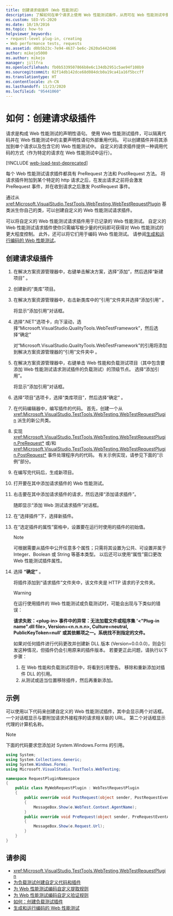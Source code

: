 ```yaml
---
title: 创建请求级插件（Web 性能测试）
description: 了解如何在单个请求上使用 Web 性能测试插件，从而可在 Web 性能测试中重用主要声明性语句之外的代码。
ms.custom: SEO-VS-2020
ms.date: 10/19/2016
ms.topic: how-to
helpviewer_keywords:
- request-level plug-in, creating
- Web performance tests, requests
ms.assetid: d0b5b23c-7e94-4637-be6c-2620a5442d46
author: mikejo5000
ms.author: mikejo
manager: jillfra
ms.openlocfilehash: fb0b5339507866b8e6c134db2951c5ae94f108b9
ms.sourcegitcommit: 02f14db142dce68d084dcb0a19ca41a16f5bccff
ms.translationtype: HT
ms.contentlocale: zh-CN
ms.lasthandoff: 11/23/2020
ms.locfileid: "95441060"
---
```

# <a name="how-to-create-a-request-level-plug-in"></a>如何：创建请求级插件

请求是构成 Web 性能测试的声明性语句。 使用 Web 性能测试插件，可以隔离代码并在 Web 性能测试中的主要声明性语句外部重用代码。 可以创建插件并将其添加到单个请求以及包含它的 Web 性能测试中。 自定义的请求插件提供一种调用代码的方式（作为特定的请求在 Web 性能测试中运行）。

[!INCLUDE [web-load-test-deprecated](includes/web-load-test-deprecated.md)]

每个 Web 性能测试请求插件都具有 PreRequest 方法和 PostRequest 方法。 将请求插件附加到某个特定的 http 请求之后，在发出请求之前将会激发 PreRequest 事件，并在收到请求之后激发 PostRequest 事件。

通过从 <xref:Microsoft.VisualStudio.TestTools.WebTesting.WebTestRequestPlugin> 基类派生你自己的类，可以创建自定义的 Web 性能测试请求插件。

可以将自定义的 Web 性能测试请求插件用于已记录的 Web 性能测试。 自定义的 Web 性能测试请求插件使你只需编写极少量的代码即可获得对 Web 性能测试的更大程度控制。 此外，还可以将它们用于编码 Web 性能测试。 请参阅[生成和运行编码的 Web 性能测试](../test/generate-and-run-a-coded-web-performance-test.md)。

## <a name="to-create-a-request-level-plug-in"></a>创建请求级插件

1. 在解决方案资源管理器中，右键单击解决方案，选择“添加”，然后选择“新建项目”  。

2. 创建新的“类库”项目。

3. 在解决方案资源管理器中，右击新类库中的“引用”文件夹并选择“添加引用”  。

     将显示“添加引用”对话框。

4. 选择“.NET”选项卡，向下滚动，选择“Microsoft.VisualStudio.QualityTools.WebTestFramework”，然后选择“确定”  

     对“Microsoft.VisualStudio.QualityTools.WebTestFramework”的引用将添加到解决方案资源管理器的“引用”文件夹中  。

5. 在解决方案资源管理器中，右键单击 Web 性能和负载测试项目（其中包含要添加 Web 性能测试请求测试插件的负载测试）的顶级节点。 选择“添加引用”。

     将显示“添加引用”对话框。

6. 选择“项目”选项卡，选择“类库项目”，然后选择“确定”  。

7. 在代码编辑器中，编写插件的代码。 首先，创建一个从 <xref:Microsoft.VisualStudio.TestTools.WebTesting.WebTestRequestPlugin> 派生的新公共类。

8. 实现 <xref:Microsoft.VisualStudio.TestTools.WebTesting.WebTestRequestPlugin.PreRequest*> 或/和 <xref:Microsoft.VisualStudio.TestTools.WebTesting.WebTestRequestPlugin.PostRequest*> 事件处理程序内的代码。 有关示例实现，请参见下面的“示例”部分。

9. 在编写完代码后，生成新项目。

10. 打开要在其中添加请求插件的 Web 性能测试。

11. 右击要在其中添加请求插件的请求，然后选择“添加请求插件”。

     随即显示“添加 Web 测试请求插件”对话框。

12. 在“选择插件”下，选择新插件。

13. 在“选定插件的属性”窗格中，设置要在运行时使用的插件的初始值。

    > [!NOTE]
    > 可根据需要从插件中公开任意多个属性；只需将其设置为公共、可设置并属于 Integer、Boolean 或 String 等基本类型。 以后还可以使用“属性”窗口更改 Web 性能测试插件属性。

14. 选择 **“确定”** 。

     将插件添加到“请求插件”文件夹中，该文件夹是 HTTP 请求的子文件夹。

    > [!WARNING]
    > 在运行使用插件的 Web 性能测试或负载测试时，可能会出现与下类似的错误：
    >
    > **请求失败：\<plug-in> 事件中的异常：无法加载文件或程序集 '\<"Plug-in name".dll file>, Version=\<n.n.n.n>, Culture=neutral, PublicKeyToken=null' 或其依赖项之一。系统找不到指定的文件。**
    >
    > 如果对任何插件进行代码更改并创建新 DLL 版本 (Version=0.0.0.0)，则会引发这种情况，但插件仍会引用原来的插件版本。 若要更正此问题，请执行以下步骤：
    >
    > 1. 在 Web 性能和负载测试项目中，将看到引用警告。 移除和重新添加对插件 DLL 的引用。
    > 2. 从测试或适当位置移除插件，然后再重新添加。

## <a name="example"></a>示例

可以使用以下代码来创建自定义的 Web 性能测试插件，其中会显示两个对话框。 一个对话框显示与要附加请求外接程序的请求相关联的 URL。 第二个对话框显示代理的计算机名称。

> [!NOTE]
> 下面的代码要求您添加对 System.Windows.Forms 的引用。

```csharp
using System;
using System.Collections.Generic;
using System.Windows.Forms;
using Microsoft.VisualStudio.TestTools.WebTesting;

namespace RequestPluginNamespace
{
    public class MyWebRequestPlugin : WebTestRequestPlugin
    {
        public override void PostRequest(object sender, PostRequestEventArgs e)
        {
            MessageBox.Show(e.WebTest.Context.AgentName);
        }
        public override void PreRequest(object sender, PreRequestEventArgs e)
        {
            MessageBox.Show(e.Request.Url);
        }
    }
}
```

## <a name="see-also"></a>请参阅

- <xref:Microsoft.VisualStudio.TestTools.WebTesting.WebTestRequestPlugin>
- [为负载测试创建自定义代码和插件](../test/create-custom-code-and-plug-ins-for-load-tests.md)
- [为 Web 性能测试编码自定义提取规则](../test/code-a-custom-extraction-rule-for-a-web-performance-test.md)
- [为 Web 性能测试编码自定义验证规则](../test/code-a-custom-validation-rule-for-a-web-performance-test.md)
- [如何：创建负载测试插件](../test/how-to-create-a-load-test-plug-in.md)
- [生成和运行编码的 Web 性能测试](../test/generate-and-run-a-coded-web-performance-test.md)
